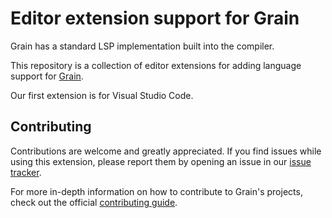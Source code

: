 # Editor extension support for Grain

Grain has a standard LSP implementation built into the compiler.

This repository is a collection of editor extensions for adding language support for [Grain](grain-lang.org).

Our first extension is for Visual Studio Code.

## Contributing

Contributions are welcome and greatly appreciated. If you find issues while using this extension, please report them by opening an issue in our [issue tracker](https://github.com/grain-lang/grain-language-servers/issues).

For more in-depth information on how to contribute to Grain's projects, check out the official [contributing guide](https://github.com/grain-lang/grain/blob/main/CONTRIBUTING.md).
